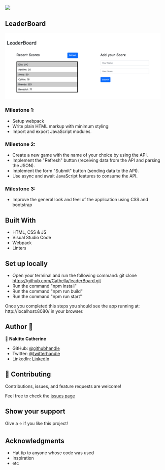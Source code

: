 ![](https://img.shields.io/badge/Microverse-blueviolet)

## LeaderBoard

![screenshot](Screenshot-LeaderBoard.png)

### Milestone 1:
- Setup webpack
- Write plain HTML markup with minimum styling
- Import and export JavaScript modules.

### Milestone 2:
- Create a new game with the name of your choice by using the API.
- Implement the "Refresh" button (receiving data from the API and parsing the JSON).
- Implement the form "Submit" button (sending data to the API).
- Use async and await JavaScript features to consume the API.

### Milestone 3:
- Improve the general look and feel of the application using CSS and bootstrap

## Built With

- HTML, CSS & JS
- Visual Studio Code
- Webpack
- Linters

## Set up locally

- Open your terminal and run the following command: git clone https://github.com/Cathella/leaderBoard.git
- Run the command "npm install"
- Run the command "npm run build"
- Run the command "npm run start"

Once you completed this steps you should see the app running at: http://localhost:8080/ in your browser.

## Author 👤

👤 **Nakitto Catherine**

- GitHub: [@githubhandle](https://github.com/Cathella)
- Twitter: [@twitterhandle](https://twitter.com/cathella9)
- LinkedIn: [LinkedIn](https://www.linkedin.com/in/nakitto-catherine-2020/)

## 🤝 Contributing

Contributions, issues, and feature requests are welcome!

Feel free to check the [issues page](https://github.com/Cathella//issues)

## Show your support

Give a ⭐️ if you like this project!

## Acknowledgments

- Hat tip to anyone whose code was used
- Inspiration
- etc